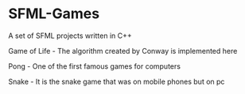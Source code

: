 # SFML-Games
 A set of SFML projects written in C++
 
Game of Life - The algorithm created by Conway is implemented here

Pong - One of the first famous games for computers

Snake - It is the snake game that was on mobile phones but on pc
